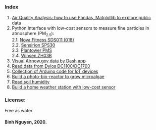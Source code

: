 ### Index

1. [Air Quality Analysis: how to use Pandas, Matplotlib to explore public data](https://binh-bk.github.io/air-quality-analysis/)
2. Python Interface with low-cost sensors to measure fine particles in atmosphere (PM<sub>2.5</sub>):  
    2.1. [Nova Fitness SDS011 (018)](https://binh-bk.github.io/SDS011/)  
    2.2. [Sensirion SPS30](https://binh-bk.github.io/Sensirion_SPS30/)  
    2.3. [Plantower PMS](https://binh-bk.github.io/pms7003/)  
    2.4. [Winsen ZH03B](https://github.com/binh-bk/ZH03B)  
3. [Visual Airnow.gov data by Dash app](https://binh-bk.github.io/airnow-visualize/)
4. [Read data from Dylos DC1100/DC1700](https://binh-bk.github.io/rs232-dylos/)  
5. [Collection of Arduino code for IoT devices](https://binh-bk.github.io/arduinos/)  
6. [Build a photo-bio-reactor to grow microalgae](https://binh-bk.github.io/advanced-bioreactor/)  
7. [Read soil humidity](https://binh-bk.github.io/watering-plant/)  
8. [Build a home weather station with low-cost sensor](https://binh-bk.github.io/weatherstation/)  

### License:
Free as water.

#### Binh Nguyen, 2020.